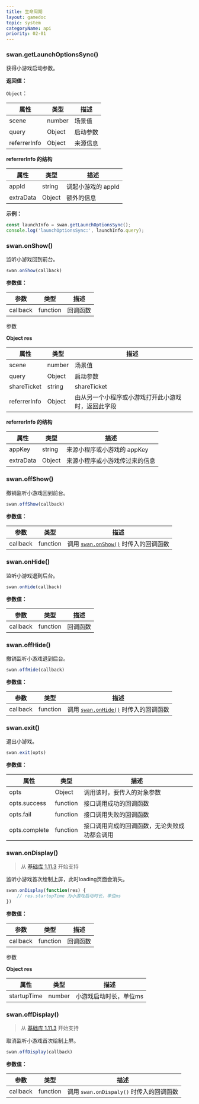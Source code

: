 ```yaml
---
title: 生命周期
layout: gamedoc
topic: system
categoryName: api
priority: 02-01
---
```


### swan.getLaunchOptionsSync()

获得小游戏启动参数。

**返回值：**

`Object`：

|属性|类型|描述|
|-|-|-|
|scene|number|场景值|
|query|Object|启动参数|
|referrerInfo|Object|来源信息|

**referrerInfo 的结构**

|属性|类型|描述|
|-|-|-|
|appId|string|调起小游戏的 appId|
|extraData|Object|额外的信息|

**示例：**

```js
const launchInfo = swan.getLaunchOptionsSync();
console.log('launchOptionsSync:', launchInfo.query);

```

### swan.onShow()

监听小游戏回到前台。

```js
swan.onShow(callback)
```

**参数值：**

|参数|类型|描述|
|-|-|-|
|callback|function|回调函数|

参数

**Object res**

|属性|类型|描述|
|-|-|-|
|scene|number|场景值|
|query|Object|启动参数|
|shareTicket|string| shareTicket|
|referrerInfo|Object|由从另一个小程序或小游戏打开此小游戏时，返回此字段|

**referrerInfo 的结构**

|属性|类型|描述|
|-|-|-|
|appKey|string|来源小程序或小游戏的 appKey |
|extraData|Object|来源小程序或小游戏传过来的信息|


### swan.offShow()

撤销监听小游戏回到前台。

```js
swan.offShow(callback)
```

**参数值：**

|参数|类型|描述|
|-|-|-|
|callback|function|调用 [`swan.onShow()`](#swan-onShow) 时传入的回调函数|


### swan.onHide()
监听小游戏退到后台。

```js
swan.onHide(callback)
```

**参数值：**

|参数|类型|描述|
|-|-|-|
|callback|function|回调函数|


### swan.offHide()

撤销监听小游戏退到后台。

```js
swan.offHide(callback)
```

**参数值：**

|参数|类型|描述|
|-|-|-|
|callback|function|调用 [`swan.onHide()`](#swan-onHide) 时传入的回调函数|


### swan.exit()

退出小游戏。

```js
swan.exit(opts)
```

**参数值：**

|属性|类型|描述|
|-|-|-|
|opts|Object|调用该时，要传入的对象参数|
|opts.success|function|接口调用成功的回调函数|
|opts.fail|function|接口调用失败的回调函数|
|opts.complete|function|接口调用完成的回调函数，无论失败成功都会调用|

### swan.onDisplay()

> 从 [基础库 1.11.3](/game/tutorials/version/releaseLog/) 开始支持

监听小游戏首次绘制上屏，此时loading页面会消失。

```js
swan.onDisplay(function(res) {
    // res.startupTime 为小游戏启动时长，单位ms
})
```

**参数值：**

|参数|类型|描述|
|-|-|-|
|callback|function|回调函数|

参数

**Object res**

|属性|类型|描述|
|-|-|-|
|startupTime|number|小游戏启动时长，单位ms|

### swan.offDisplay()

> 从 [基础库 1.11.3](/game/tutorials/version/releaseLog/) 开始支持

取消监听小游戏首次绘制上屏。

```js
swan.offDisplay(callback)
```

**参数值：**

|参数|类型|描述|
|-|-|-|
|callback|function|调用 `swan.onDispaly()` 时传入的回调函数|

